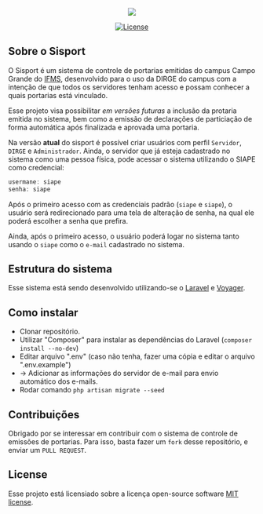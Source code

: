 <p align="center"><img src="http://braianitech.tk/img/bg-home.png"></p>

<p align="center">
<a href="https://github.com/Braiani/sisport"><img src="https://poser.pugx.org/laravel/framework/license.svg" alt="License"></a>
</p>

## Sobre o Sisport

O Sisport é um sistema de controle de portarias emitidas do campus Campo Grande do [IFMS](http://ifms.edu.br), desenvolvido para o uso da DIRGE do campus com a intenção de que todos os servidores tenham acesso e possam conhecer a quais portarias está vinculado.

Esse projeto visa possibilitar _em versões futuras_ a inclusão da protaria emitida no sistema, bem como a emissão de declarações de particiação de forma automática após finalizada e aprovada uma portaria.

Na versão __atual__ do sisport é possível criar usuários com perfil `Servidor`, `DIRGE` e `Administrador`. Ainda, o servidor que já esteja cadastrado no sistema como uma pessoa física, pode acessar o sistema utilizando o SIAPE como credencial:

```js
usermane: siape
senha: siape
```
Após o primeiro acesso com as credenciais padrão (`siape` e `siape`), o usuário será redirecionado para uma tela de alteração de senha, na qual ele poderá escolher a senha que prefira.

Ainda, após o primeiro acesso, o usuário poderá logar no sistema tanto usando o `siape` como o `e-mail` cadastrado no sistema.

## Estrutura do sistema

Esse sistema está sendo desenvolvido utilizando-se o [Laravel](http://laravel.com) e [Voyager](https://laravelvoyager.com/).

## Como instalar

* Clonar repositório.
* Utilizar "Composer" para instalar as dependências do Laravel (`composer install --no-dev`)
* Editar arquivo ".env" (caso não tenha, fazer uma cópia e editar o arquivo ".env.example")
* -> Adicionar as informações do servidor de e-mail para envio automático dos e-mails.
* Rodar comando `php artisan migrate --seed`

## Contribuições

Obrigado por se interessar em contribuir com o sistema de controle de emissões de portarias. Para isso, basta fazer um `fork` desse repositório, e enviar um `PULL REQUEST`.

## License

Esse projeto está licensiado sobre a licença open-source software [MIT license](https://opensource.org/licenses/MIT).
